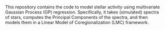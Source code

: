 This repository contains the code to model stellar activity using multivariate Gaussian Process (GP) regression. Specifically, it takes (simulated) spectra of stars, computes the Principal Components of the spectra, and then models them in a Linear Model of Coregionalization (LMC) framework.
